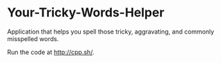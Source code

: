 # Your-Tricky-Words-Helper
Application that helps you spell those tricky, aggravating, and commonly misspelled words.

Run the code at http://cpp.sh/.
